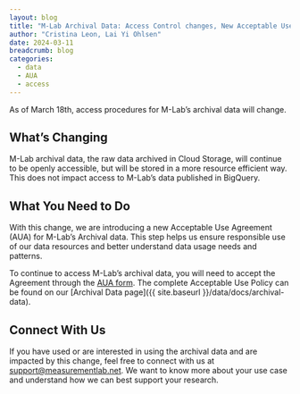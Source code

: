 ```yaml
---
layout: blog
title: "M-Lab Archival Data: Access Control changes, New Acceptable Use Agreement"
author: "Cristina Leon, Lai Yi Ohlsen"
date: 2024-03-11
breadcrumb: blog
categories:
  - data
  - AUA
  - access
---
```


As of March 18th, access procedures for M-Lab’s archival data will change.<!--more-->

## What’s Changing

M-Lab archival data, the raw data archived in Cloud Storage, will continue to be openly accessible, but will be stored in a more resource efficient way. This does not impact access to M-Lab’s data published in BigQuery.

## What You Need to Do

With this change, we are introducing a new Acceptable Use Agreement (AUA) for M-Lab’s Archival data. This step helps us ensure responsible use of our data resources and better understand data usage needs and patterns.

To continue to access M-Lab’s archival data, you will need to accept the Agreement through the [AUA form](https://docs.google.com/forms/d/e/1FAIpQLSfDGsEqfE3Lh3qtRSMy621O_bzBMZtnrw5sDgR42tGWpymJ2w/viewform). The complete Acceptable Use Policy can be found on our [Archival Data page]({{ site.baseurl }}/data/docs/archival-data).

## Connect With Us

If you have used or are interested in using the archival data and are impacted by this change, feel free to connect with us at [support@measurementlab.net](mailto:support@measurementlab.net). We want to know more about your use case and understand how we can best support your research.
